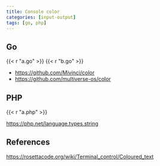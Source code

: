 ```yaml
---
title: Console color
categories: [input-output]
tags: [go, php]
---
```


## Go

{{< r "a.go" >}}
{{< r "b.go" >}}

- <https://github.com/Mivinci/color>
- <https://github.com/multiverse-os/color>

## PHP

{{< r "a.php" >}}

<https://php.net/language.types.string>

## References

<https://rosettacode.org/wiki/Terminal_control/Coloured_text>
